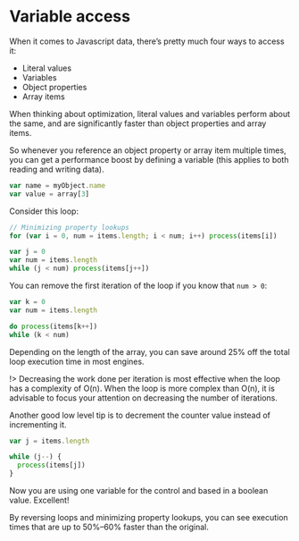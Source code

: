 # Variable access

When it comes to Javascript data, there’s pretty much four ways to access it:

- Literal values
- Variables
- Object properties
- Array items

When thinking about optimization, literal values and variables perform about the
same, and are significantly faster than object properties and array items.

So whenever you reference an object property or array item multiple times, you
can get a performance boost by defining a variable (this applies to both reading and writing data).

```js
var name = myObject.name
var value = array[3]
```

Consider this loop:

```js
// Minimizing property lookups
for (var i = 0, num = items.length; i < num; i++) process(items[i])
```

```js
var j = 0
var num = items.length
while (j < num) process(items[j++])
```

You can remove the first iteration of the loop if you know that `num > 0`:

```js
var k = 0
var num = items.length

do process(items[k++])
while (k < num)
```

Depending on the length of the array, you can save around 25% off the total loop
execution time in most engines.

!> Decreasing the work done per iteration is most effective when the loop has a complexity of O(n). When the loop is more complex than O(n), it is advisable to focus your attention on decreasing the number of iterations.

Another good low level tip is to decrement the counter value instead of incrementing it.

```js
var j = items.length

while (j--) {
  process(items[j])
}
```

Now you are using one variable for the control and based in a boolean value. Excellent!

By reversing loops and minimizing property lookups, you can see execution times
that are up to 50%–60% faster than the original.
